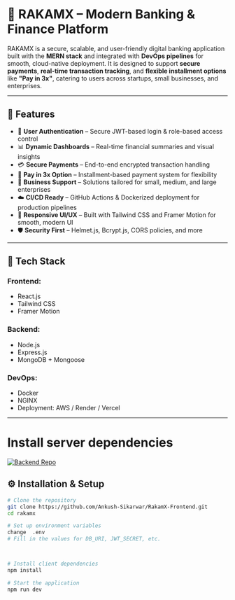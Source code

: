 # 💸 RAKAMX – Modern Banking & Finance Platform

RAKAMX is a secure, scalable, and user-friendly digital banking application built with the **MERN stack** and integrated with **DevOps pipelines** for smooth, cloud-native deployment. 
It is designed to support **secure payments**, **real-time transaction tracking**, and **flexible installment options** like **"Pay in 3x"**, catering to users across startups, small businesses, and enterprises.

---

## 🚀 Features

- 🔐 **User Authentication** – Secure JWT-based login & role-based access control  
- 📊 **Dynamic Dashboards** – Real-time financial summaries and visual insights  
- 💳 **Secure Payments** – End-to-end encrypted transaction handling  
- 📆 **Pay in 3x Option** – Installment-based payment system for flexibility  
- 🏢 **Business Support** – Solutions tailored for small, medium, and large enterprises  
- ☁️ **CI/CD Ready** – GitHub Actions & Dockerized deployment for production pipelines  
- 🎨 **Responsive UI/UX** – Built with Tailwind CSS and Framer Motion for smooth, modern UI  
- 🛡️ **Security First** – Helmet.js, Bcrypt.js, CORS policies, and more

---

## 🧰 Tech Stack

### Frontend:
- React.js  
- Tailwind CSS  
- Framer Motion  


### Backend:
- Node.js  
- Express.js  
- MongoDB + Mongoose  
  

### DevOps:
- Docker  
- NGINX 
- Deployment: AWS / Render / Vercel

---

# Install server dependencies
[![Backend Repo](https://img.shields.io/badge/GitHub-RakamX--Backend-blue?logo=github&style=for-the-badge)](https://github.com/Ankush-Sikarwar/RakamX-Backend.git)


## ⚙️ Installation & Setup



```bash
# Clone the repository
git clone https://github.com/Ankush-Sikarwar/RakamX-Frontend.git
cd rakamx

# Set up environment variables
change  .env
# Fill in the values for DB_URI, JWT_SECRET, etc.



# Install client dependencies
npm install

# Start the application
npm run dev




